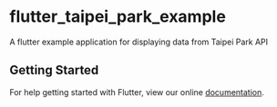 # flutter_taipei_park_example

A flutter example application for displaying data from Taipei Park API

## Getting Started

For help getting started with Flutter, view our online
[documentation](https://flutter.io/).
